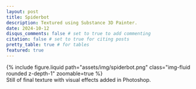 ```yaml
---
layout: post
title: Spiderbot
description: Textured using Substance 3D Painter.
date: 2024-10-12
disqus_comments: false # set to true to add commenting
citation: false # set to true for citing posts
pretty_table: true # for tables
featured: true
---
```


<div class="row mt-3">
    <div class="col-sm mt-3 mt-md-0">
        {% include figure.liquid path="assets/img/spiderbot.png" class="img-fluid rounded z-depth-1" zoomable=true %}
        <div class="caption">
        Still of final texture with visual effects added in Photoshop.
        </div>
    </div>
</div>
